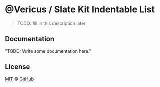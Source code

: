 # @Vericus / Slate Kit Indentable List

> TODO: fill in this description later

## Documentation

<!-- %docs
title: Slate Kit Indentable List
-->

"TODO: Write some documentation here."

<!-- %enddocs -->

## License

[MIT](./LICENSE.txt) &copy; [GitHub](https://github.com/)
